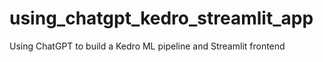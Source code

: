 # using_chatgpt_kedro_streamlit_app
Using ChatGPT to build a Kedro ML pipeline and Streamlit frontend
